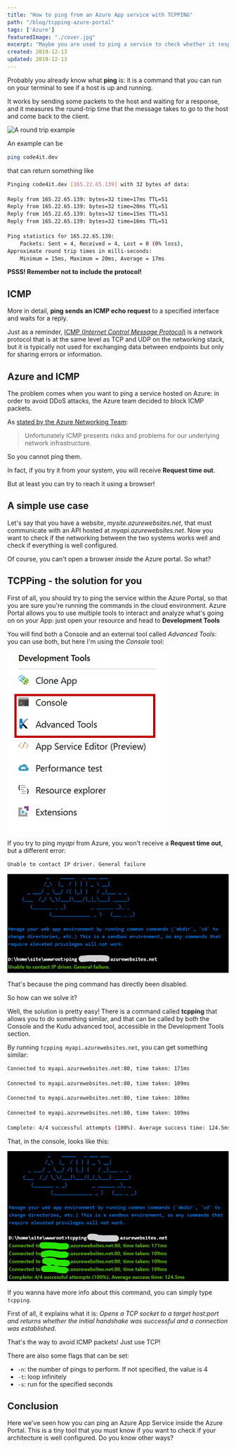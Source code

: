 ```yaml
---
title: "How to ping from an Azure App service with TCPPING"
path: "/blog/tcpping-azure-portal"
tags: ['Azure']
featuredImage: "./cover.jpg"
excerpt: "Maybe you are used to ping a service to check whether it responds or not. It works well using a local console, but within the Azure portal you must use another command: tcpping."
created: 2019-12-13
updated: 2019-12-13
---
```


Probably you already know what __ping__ is: it is a command that you can run on your terminal to see if a host is up and running.

It works by sending some packets to the host and waiting for a response, and it measures the round-trip time that the message takes to go to the host and come back to the client.

![A round trip example](https://media.giphy.com/media/g8A6kKFew4w0w/giphy.gif)

An example can be

```bash
ping code4it.dev
```

that can return something like

```bash
Pinging code4it.dev [165.22.65.139] with 32 bytes of data:

Reply from 165.22.65.139: bytes=32 time=17ms TTL=51
Reply from 165.22.65.139: bytes=32 time=20ms TTL=51
Reply from 165.22.65.139: bytes=32 time=15ms TTL=51
Reply from 165.22.65.139: bytes=32 time=16ms TTL=51

Ping statistics for 165.22.65.139:
    Packets: Sent = 4, Received = 4, Lost = 0 (0% loss),
Approximate round trip times in milli-seconds:
    Minimum = 15ms, Maximum = 20ms, Average = 17ms
```

__PSSS! Remember not to include the protocol!__

## ICMP

More in detail, __ping sends an ICMP echo request__ to a specified interface and waits for a reply.

Just as a reminder, [ICMP (_Internet Control Message Protocol_)](https://en.wikipedia.org/wiki/Internet_Control_Message_Protocol "ICMP explaination on Wikipedia") is a network protocol that is at the same level as TCP and UDP on the networking stack, but it is typically not used for exchanging data between endpoints but only for sharing errors or information.

## Azure and ICMP

The problem comes when you want to ping a service hosted on Azure: in order to avoid DDoS attacks, the Azure team decided to block ICMP packets.

As [stated by the Azure Networking Team](https://feedback.azure.com/forums/217313-networking/suggestions/3346609-icmp-support-for-azure-websites-roles-cloud-serv "Azure Networking Team answer"):
> Unfortunately ICMP presents risks and problems for our underlying network infrastructure.

So you cannot ping them.

In fact, if you try it from your system, you will receive __Request time out__.

But at least you can try to reach it using a browser!

## A simple use case

Let's say that you have a website, _mysite.azurewebsites.net_, that must communicate with an API hosted at _myapi.azurewebsites.net_. Now you want to check if the networking between the two systems works well and check if everything is well configured.

Of course, you can't open a browser _inside_ the Azure portal. So what?

## TCPPing - the solution for you

First of all, you should try to ping the service within the Azure Portal, so that you are sure you're running the commands in the cloud environment. Azure Portal allows you to use multiple tools to interact and analyze what's going on on your App: just open your resource and head to __Development Tools__

You will find both a Console and an external tool called _Advanced Tools_: you can use both, but here I'm using the _Console_ tool:

![Azure portal available tools: Console](./azure_tools.png "Azure portal Console link")

If you try to ping _myapi_ from Azure, you won't receive a __Request time out__, but a different error: 

```bash
Unable to contact IP driver. General failure
```

![Unable to contact IP driver](./ping_console.png "PING error message")

That's because the ping command has directly been disabled.

So how can we solve it?

Well, the solution is pretty easy! There is a command called __tcpping__ that allows you to do something similar, and that can be called by both the Console and the Kudu advanced tool, accessible in the Development Tools section.

By running `tcpping myapi.azurewebsites.net`, you can get something similar:

```bash
Connected to myapi.azurewebsites.net:80, time taken: 171ms

Connected to myapi.azurewebsites.net:80, time taken: 109ms

Connected to myapi.azurewebsites.net:80, time taken: 109ms

Connected to myapi.azurewebsites.net:80, time taken: 109ms

Complete: 4/4 successful attempts (100%). Average success time: 124.5ms
```

That, in the console, looks like this:

![tcpping example](./tcpping_console.png "TCPPing working example")

If you wanna have more info about this command, you can simply type `tcpping`.

First of all, it explains what it is: _Opens a TCP socket to a target host:port and returns whether the initial handshake was successful and a connection was established_.

That's the way to avoid ICMP packets! Just use TCP!

There are also some flags that can be set:

* `-n`: the number of pings to perform. If not specified, the value is 4
* `-t`: loop infinitely
* `-s`: run for the specified seconds

## Conclusion

Here we've seen how you can ping an Azure App Service inside the Azure Portal. This is a tiny tool that you must know if you want to check if your architecture is well configured. Do you know other ways?
